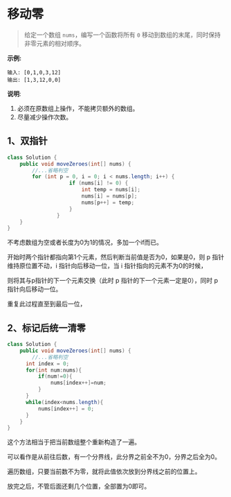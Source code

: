 # 移动零

> 给定一个数组 `nums`，编写一个函数将所有 `0` 移动到数组的末尾，同时保持非零元素的相对顺序。

**示例:**

```
输入: [0,1,0,3,12]
输出: [1,3,12,0,0]
```

**说明**:

1. 必须在原数组上操作，不能拷贝额外的数组。
2. 尽量减少操作次数。



## 1、双指针

```java
class Solution {
    public void moveZeroes(int[] nums) {
        //...省略判空
        for (int p = 0, i = 0; i < nums.length; i++) {
                    if (nums[i] != 0) {
                        int temp = nums[i];
                        nums[i] = nums[p];
                        nums[p++] = temp;
                    }
                }
    }
}
```

不考虑数组为空或者长度为0为1的情况，多加一个if而已。

开始时两个指针都指向第1个元素，然后判断当前值是否为0，如果是0，则 p 指针维持原位置不动，i 指针向后移动一位，当 i 指针指向的元素不为0的时候，

则将其与p指针的下一个元素交换（此时 p 指针的下一个元素一定是0），同时 p 指针向后移动一位。

重复此过程直至到最后一位，



## 2、标记后统一清零

```java
class Solution {
    public void moveZeroes(int[] nums) {
        //...省略判空
      int index = 0;
      for(int num:nums){
          if(num!=0){
              nums[index++]=num;
          }
      }
      while(index<nums.length){
          nums[index++] = 0;
      }
    }
}
```

这个方法相当于把当前数组整个重新构造了一遍。

可以看作是从前往后数，有一个分界线，此分界之前全不为0，分界之后全为0。

遍历数组，只要当前数不为零，就将此值依次放到分界线之前的位置上。

放完之后，不管后面还剩几个位置，全部置为0即可。